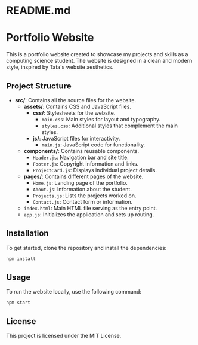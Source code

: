 # README.md

# Portfolio Website

This is a portfolio website created to showcase my projects and skills as a computing science student. The website is designed in a clean and modern style, inspired by Tata's website aesthetics.

## Project Structure

- **src/**: Contains all the source files for the website.
  - **assets/**: Contains CSS and JavaScript files.
    - **css/**: Stylesheets for the website.
      - `main.css`: Main styles for layout and typography.
      - `styles.css`: Additional styles that complement the main styles.
    - **js/**: JavaScript files for interactivity.
      - `main.js`: JavaScript code for functionality.
  - **components/**: Contains reusable components.
    - `Header.js`: Navigation bar and site title.
    - `Footer.js`: Copyright information and links.
    - `ProjectCard.js`: Displays individual project details.
  - **pages/**: Contains different pages of the website.
    - `Home.js`: Landing page of the portfolio.
    - `About.js`: Information about the student.
    - `Projects.js`: Lists the projects worked on.
    - `Contact.js`: Contact form or information.
  - `index.html`: Main HTML file serving as the entry point.
  - `app.js`: Initializes the application and sets up routing.

## Installation

To get started, clone the repository and install the dependencies:

```bash
npm install
```

## Usage

To run the website locally, use the following command:

```bash
npm start
```

## License

This project is licensed under the MIT License.